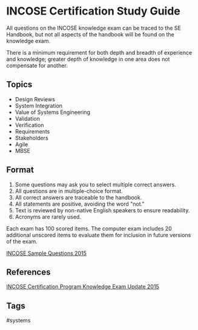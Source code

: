 # INCOSE Certification Study Guide

All questions on the INCOSE knowledge exam can be traced to the SE Handbook, but not all aspects of the handbook will be found on the knowledge exam.  

There is a minimum requirement for both depth and breadth of experience and knowledge; greater depth of knowledge in one area does not compensate for another.  

## Topics
* Design Reviews
* System Integration
* Value of Systems Engineering
* Validation
* Verification
* Requirements
* Stakeholders
* Agile
* MBSE

## Format
1. Some questions may ask you to select multiple correct answers.  
2. All questions are in multiple-choice format.  
3. All correct answers are traceable to the handbook.  
4. All statements are positive, avoiding the word "not."  
5. Text is reviewed by non-native English speakers to ensure readability.  
6. Acronyms are rarely used.  

Each exam has 100 scored items. The computer exam includes 20 additional unscored items to evaluate them for inclusion in future versions of the exam.  

[INCOSE Sample Questions 2015](../202403252153)

## References
[INCOSE Certification Program Knowledge Exam Update 2015](https://www.incose.org/docs/default-source/certification/incose-certification-knowledge-exam-update-wright-20150327.pdf?sfvrsn=8c8096c6_0)

## Tags
#systems
